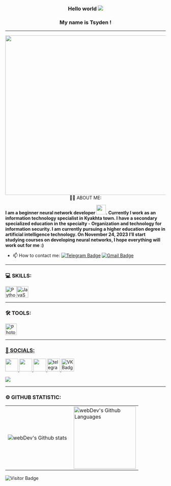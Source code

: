 ### <p align="center">      Hello world ![](https://user-images.githubusercontent.com/18350557/176309783-0785949b-9127-417c-8b55-ab5a4333674e.gif)

### <p align="center"> My name is Tsyden !
---
<p align="center"><img src="https://vsthemes.org/uploads/posts/2019-11/1572990550_screenshot_1.webp" width="1050"height="500 /></p>

### :man_technologist: ABOUT ME:

<p><b> I am a beginner neural network developer <img src="https://media.giphy.com/media/WUlplcMpOCEmTGBtBW/giphy.gif" width="30px">. Currently I work as an information technology specialist in  Kyakhta town. I have a secondary specialized education in the specialty - Organization and technology for information security. I am currently pursuing a higher education degree in artificial intelligence technology. On November 24, 2023 I’ll start studying courses on developing neural networks, I hope everything will work out for me :)</b></p>

- :mailbox: How to contact me: [![Telegram Badge](https://img.shields.io/badge/-Ezoter1ka-blue?style=flat&logo=Telegram&logoColor=white)](https://t.me/Ezoter1ka) [![Gmail Badge](https://img.shields.io/badge/-Gmail-red?style=flat&logo=Gmail&logoColor=white)](mailto:tsiden1993@gmail.com)

---


### 💻 SKILLS:


<p align="left">
<a href="https://www.python.org/" target="_blank" rel="noreferrer"><img src="https://raw.githubusercontent.com/danielcranney/readme-generator/main/public/icons/skills/python-colored.svg" width="36" height="36" alt="Python" /></a><a href="https://developer.mozilla.org/en-US/docs/Web/JavaScript" target="_blank" rel="noreferrer"><img src="https://raw.githubusercontent.com/danielcranney/readme-generator/main/public/icons/skills/javascript-colored.svg" width="36" height="36" alt="JavaScript" /></a></a>
</p>

---
### 🛠 TOOLS:
<p align="left"> <a href="https://www.adobe.com/uk/products/photoshop.html" target="_blank" rel="noreferrer"><img src="https://raw.githubusercontent.com/danielcranney/readme-generator/main/public/icons/skills/photoshop-colored.svg" width="36" height="36" alt="Photoshop" /> </p>
 
---

### 🤝 SOCIALS:

<p align="left"> <a href="https://discord.com/users/cyden.ezoterika" target="_blank" rel="noreferrer"> <picture> <source media="(prefers-color-scheme: dark)" srcset="undefined" /> <source media="(prefers-color-scheme: light)" srcset="https://raw.githubusercontent.com/danielcranney/readme-generator/main/public/icons/socials/discord.svg" /> <img src="https://raw.githubusercontent.com/danielcranney/readme-generator/main/public/icons/socials/discord.svg" width="40" height="40" /> </picture> </a> <a href="https://www.github.com/Ezoter1ka" target="_blank" rel="noreferrer"> <picture> <source media="(prefers-color-scheme: dark)" srcset="https://raw.githubusercontent.com/danielcranney/readme-generator/main/public/icons/socials/github-dark.svg" /> <source media="(prefers-color-scheme: light)" srcset="https://raw.githubusercontent.com/danielcranney/readme-generator/main/public/icons/socials/github.svg" /> <img src="https://raw.githubusercontent.com/danielcranney/readme-generator/main/public/icons/socials/github.svg" width="40" height="40" /> </picture> </a> <a href="https://www.twitch.tv/xdom1nant" target="_blank" rel="noreferrer"> <picture> <source media="(prefers-color-scheme: dark)" srcset="undefined" /> <source media="(prefers-color-scheme: light)" srcset="https://raw.githubusercontent.com/danielcranney/readme-generator/main/public/icons/socials/twitch.svg" /> <img src="https://raw.githubusercontent.com/danielcranney/readme-generator/main/public/icons/socials/twitch.svg" width="40" height="40" /> </picture> </a>
<a href="https://t.me/Ezoter1ka" target="_blank">
      <img src="https://cdn-icons-png.flaticon.com/512/2111/2111646.png" width="40" height="40" alt="telegram group" />
    </a>
<a href="https://vk.com/tsyd3n" target="_blank">
      <img src="https://cdn-icons-png.flaticon.com/512/145/145813.png" width="40" height="40" alt="VK Badge"/>
    </a>
</p>   

<p> </p>
 <a href="https://www.twitch.tv/xdom1nant" target="_blank" rel="noreferrer"><img
src="https://img.shields.io/twitch/status/xdom1nant?logo=twitchsx&style=for-the-badge&color=0891b2&labelColor=1c1917&label=TWITCH+STATUS" /></a>

---

### ⚙️ GITHUB STATISTIC:

<table>
  <tr>
    <td>
      <img align="left" src="http://github-readme-streak-stats.herokuapp.com?user=Ezoter1ka&theme=dark&background=000000" alt="webDev's Github stats" />
    </td>
    <td>
      <img height="195px" align="right" alt="webDev's Github Languages" src="https://github-readme-stats-sigma-five.vercel.app/api/top-langs/?username=Ezoter1ka&layout=compact&theme=vision-friendly-dark" />
    </td>
  </tr>
</table>

![Visitor Badge](https://visitor-badge.laobi.icu/badge?page_id=Ezoter1ka)





















<!--
**Ezoter1ka/Ezoter1ka** is a ✨ _special_ ✨ repository because its `README.md` (this file) appears on your GitHub profile.

Here are some ideas to get you started:

- 🔭 I’m currently working on ...
- 🌱 I’m currently learning ...
- 👯 I’m looking to collaborate on ...
- 🤔 I’m looking for help with ...
- 💬 Ask me about ...
- 📫 How to reach me: ...
- 😄 Pronouns: ...
- ⚡ Fun fact: ...
-->
